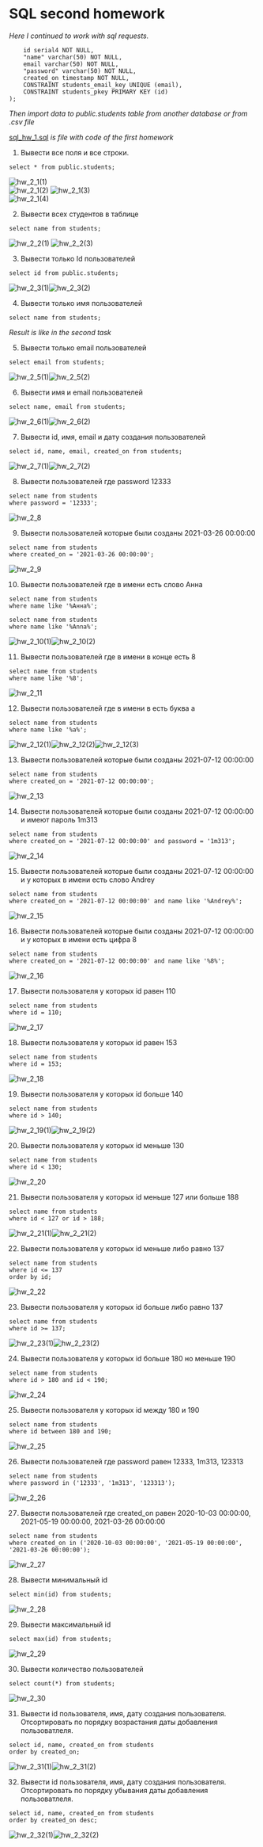 # SQL second homework  
*Here I continued to work with sql requests.*  

```CREATE TABLE public.students (
	id serial4 NOT NULL,
	"name" varchar(50) NOT NULL,
	email varchar(50) NOT NULL,
	"password" varchar(50) NOT NULL,
	created_on timestamp NOT NULL,
	CONSTRAINT students_email_key UNIQUE (email),
	CONSTRAINT students_pkey PRIMARY KEY (id)
);
```

*Then import data to public.students table from another database or from .csv file*  

[sql_hw_1.sql](https://github.com/artemlat/SQL_hw_1_and_3/blob/main/sql_hw_1.sql) *is file with code of the first homework*  

1. Вывести все поля и все строки.

```
select * from public.students;
```
![hw_2_1(1)](https://github.com/artemlat/SQL_hw_2/blob/main/hw_2_1(1).png)  
![hw_2_1(2)](https://github.com/artemlat/SQL_hw_2/blob/main/hw_2_1(222).png)
![hw_2_1(3)](https://github.com/artemlat/SQL_hw_2/blob/main/hw_2_1(3).png)  
![hw_2_1(4)](https://github.com/artemlat/SQL_hw_2/blob/main/hw_2_1(4).png)    


2. Вывести всех студентов в таблице

```
select name from students;
```
![hw_2_2(1)](https://github.com/artemlat/SQL_hw_2/blob/main/hw_2_2(2).png) ![hw_2_2(3)](https://github.com/artemlat/SQL_hw_2/blob/main/hw_2_2(3).png)   

3. Вывести только Id пользователей

```
select id from public.students;
```
![hw_2_3(1)](https://github.com/artemlat/SQL_hw_2/blob/main/hw_2_3(1).png)![hw_2_3(2)](https://github.com/artemlat/SQL_hw_2/blob/main/hw_2_3(2).png)

4. Вывести только имя пользователей

```
select name from students;
```
*Result is like in the second task*

5. Вывести только email пользователей

```
select email from students;
```

![hw_2_5(1)](https://github.com/artemlat/SQL_hw_2/blob/main/hw_2_5(1).png)![hw_2_5(2)](https://github.com/artemlat/SQL_hw_2/blob/main/hw_2_5(2).png)  

6. Вывести имя и email пользователей

```
select name, email from students;
```
![hw_2_6(1)](https://github.com/artemlat/SQL_hw_2/blob/main/hw_2_6(1).png)![hw_2_6(2)](https://github.com/artemlat/SQL_hw_2/blob/main/hw_2_6(2).png)  

7. Вывести id, имя, email и дату создания пользователей

```
select id, name, email, created_on from students;
```
![hw_2_7(1)](https://github.com/artemlat/SQL_hw_2/blob/main/hw_2_7(1).png)![hw_2_7(2)](https://github.com/artemlat/SQL_hw_2/blob/main/hw_2_7(2).png)

8. Вывести пользователей где password 12333

```
select name from students 
where password = '12333';
```
![hw_2_8](https://github.com/artemlat/SQL_hw_2/blob/main/hw_2_8.png)

9. Вывести пользователей которые были созданы 2021-03-26 00:00:00

```
select name from students
where created_on = '2021-03-26 00:00:00';
```
![hw_2_9](https://github.com/artemlat/SQL_hw_2/blob/main/hw_2_9.png)

10. Вывести пользователей где в имени есть слово Анна

```
select name from students
where name like '%Анна%';

select name from students
where name like '%Anna%';
```
![hw_2_10(1)](https://github.com/artemlat/SQL_hw_2/blob/main/hw_2_10(1).png)![hw_2_10(2)](https://github.com/artemlat/SQL_hw_2/blob/main/hw_2_10(2).png)

11. Вывести пользователей где в имени в конце есть 8

```
select name from students
where name like '%8';
```
![hw_2_11](https://github.com/artemlat/SQL_hw_2/blob/main/hw_2_11.png)

12. Вывести пользователей где в имени в есть буква а

```
select name from students
where name like '%a%';
```

![hw_2_12(1)](https://github.com/artemlat/SQL_hw_2/blob/main/hw_2_12(1).png)![hw_2_12(2)](https://github.com/artemlat/SQL_hw_2/blob/main/hw_2_12(2).png)![hw_2_12(3)](https://github.com/artemlat/SQL_hw_2/blob/main/hw_2_12(3).png)

13. Вывести пользователей которые были созданы 2021-07-12 00:00:00

```
select name from students 
where created_on = '2021-07-12 00:00:00';
```

![hw_2_13](https://github.com/artemlat/SQL_hw_2/blob/main/hw_2_13.png)

14. Вывести пользователей которые были созданы 2021-07-12 00:00:00 и имеют пароль 1m313

```
select name from students
where created_on = '2021-07-12 00:00:00' and password = '1m313';
```
![hw_2_14](https://github.com/artemlat/SQL_hw_2/blob/main/hw_2_14.png)

15. Вывести пользователей которые были созданы 2021-07-12 00:00:00 и у которых в имени
есть слово Andrey

```
select name from students
where created_on = '2021-07-12 00:00:00' and name like '%Andrey%';
```
![hw_2_15](https://github.com/artemlat/SQL_hw_2/blob/main/hw_2_15.png)

16. Вывести пользователей которые были созданы 2021-07-12 00:00:00 и у которых в имени есть цифра 8

```
select name from students
where created_on = '2021-07-12 00:00:00' and name like '%8%';
```
![hw_2_16](https://github.com/artemlat/SQL_hw_2/blob/main/hw_2_16.png)

17. Вывести пользователя у которых id равен 110

```
select name from students
where id = 110;
```
![hw_2_17](https://github.com/artemlat/SQL_hw_2/blob/main/hw_2_17.png)

18. Вывести пользователя у которых id равен 153

```
select name from students
where id = 153;
```
![hw_2_18](https://github.com/artemlat/SQL_hw_2/blob/main/hw_2_18.png)

19. Вывести пользователя у которых id больше 140

```
select name from students
where id > 140;
```
![hw_2_19(1)](https://github.com/artemlat/SQL_hw_2/blob/main/hw_2_19(1).png)![hw_2_19(2)](https://github.com/artemlat/SQL_hw_2/blob/main/hw_2_19(2).png)

20. Вывести пользователя у которых id меньше 130

```
select name from students
where id < 130;
```
![hw_2_20](https://github.com/artemlat/SQL_hw_2/blob/main/hw_2_20.png)

21. Вывести пользователя у которых id меньше 127 или больше 188

```
select name from students
where id < 127 or id > 188;
```
![hw_2_21(1)](https://github.com/artemlat/SQL_hw_2/blob/main/hw_2_21(1).png)![hw_2_21(2)](https://github.com/artemlat/SQL_hw_2/blob/main/hw_2_21(2).png)

22. Вывести пользователя у которых id меньше либо равно 137

```
select name from students
where id <= 137
order by id;
```
![hw_2_22](https://github.com/artemlat/SQL_hw_2/blob/main/hw_2_22.png)

23. Вывести пользователя у которых id больше либо равно 137

```
select name from students
where id >= 137;
```
![hw_2_23(1)](https://github.com/artemlat/SQL_hw_2/blob/main/hw_2_23(1).png)![hw_2_23(2)](https://github.com/artemlat/SQL_hw_2/blob/main/hw_2_23(2).png)

24. Вывести пользователя у которых id больше 180 но меньше 190

```
select name from students 
where id > 180 and id < 190;
```
![hw_2_24](https://github.com/artemlat/SQL_hw_2/blob/main/hw_2_24.png)

25. Вывести пользователя у которых id между 180 и 190

```
select name from students 
where id between 180 and 190;
```

![hw_2_25](https://github.com/artemlat/SQL_hw_2/blob/main/hw_2_25.png)

26. Вывести пользователей где password равен 12333, 1m313, 123313

```
select name from students 
where password in ('12333', '1m313', '123313');
```

![hw_2_26](https://github.com/artemlat/SQL_hw_2/blob/main/hw_2_26.png)

27. Вывести пользователей где created_on равен 2020-10-03 00:00:00, 2021-05-19 00:00:00, 
2021-03-26 00:00:00

```
select name from students 
where created_on in ('2020-10-03 00:00:00', '2021-05-19 00:00:00', '2021-03-26 00:00:00');
```
![hw_2_27](https://github.com/artemlat/SQL_hw_2/blob/main/hw_2_27.png)

28. Вывести минимальный id

```
select min(id) from students;
```
![hw_2_28](https://github.com/artemlat/SQL_hw_2/blob/main/hw_2_28.png)

29. Вывести максимальный id

```
select max(id) from students;
```
![hw_2_29](https://github.com/artemlat/SQL_hw_2/blob/main/hw_2_29.png)

30. Вывести количество пользователей

```
select count(*) from students;
```
![hw_2_30](https://github.com/artemlat/SQL_hw_2/blob/main/hw_2_30.png)

31. Вывести id пользователя, имя, дату создания пользователя. 
Отсортировать по порядку возрастания даты добавления пользоватлеля.

```
select id, name, created_on from students
order by created_on;
```
![hw_2_31(1)](https://github.com/artemlat/SQL_hw_2/blob/main/hw_2_31(1).png)![hw_2_31(2)](https://github.com/artemlat/SQL_hw_2/blob/main/hw_2_31(2).png)

32. Вывести id пользователя, имя, дату создания пользователя. 
Отсортировать по порядку убывания даты добавления пользоватлеля.

```
select id, name, created_on from students
order by created_on desc;
```
![hw_2_32(1)](https://github.com/artemlat/SQL_hw_2/blob/main/hw_2_32(1).png)![hw_2_32(2)](https://github.com/artemlat/SQL_hw_2/blob/main/hw_2_32(2).png)










